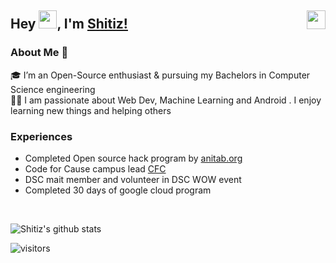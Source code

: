 ## Hey <img src="https://github.com/TheDudeThatCode/TheDudeThatCode/blob/master/Assets/Hi.gif" width="29px">, I'm [Shitiz!](https://shitiz-aggarwal.github.io/SA-portfolio/)  <a href="https://www.linkedin.com/in/shitiz-aggarwal-920b411a6/"> <img align="right" width="30px" src="https://cdn.jsdelivr.net/npm/simple-icons@v3/icons/linkedin.svg"  />
</a>



### About Me 🚀
🎓 I’m an Open-Source enthusiast & pursuing my Bachelors in Computer Science engineering </br>
👨‍💻  I am passionate about Web Dev, Machine Learning and Android . I enjoy learning new things and helping others </br>

### Experiences 
- Completed Open source hack program by [anitab.org](https://anitab-org.github.io/events/open-source-hack/)
- Code for Cause campus lead [CFC](https://codeforcause.org/)
- DSC mait member and volunteer in DSC WOW event
- Completed 30 days of google cloud program
<br />

![Shitiz's github stats](https://github-readme-stats.vercel.app/api?username=SHITIZ-AGGARWAL&show_icons=true&theme=highcontrast)

![visitors](https://visitor-badge.laobi.icu/badge?page_id=SHITIZ-AGGARWAL.SHITIZ-AGGARWAL)
